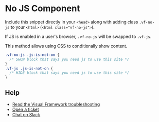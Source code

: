 # No JS Component

Include this snippet directly in your `<head>` along with adding class `.vf-no-js` to your `<html>` (`<html class="vf-no-js">`).

If JS is enabled in a user's browser, `.vf-no-js` will be swapped to `.vf-js`.

This method allows using CSS to conditionally show content.

```css
.vf-no-js .js-is-not-on {
  /* SHOW block that says you need js to use this site */
}
.vf-js .js-is-not-on {
  /* HIDE block that says you need js to use this site */
}
```

## Help

- [Read the Visual Framework troubleshooting](https://visual-framework.github.io/vf-welcome/troubleshooting/)
- [Open a ticket](https://github.com/visual-framework/vf-core/issues)
- [Chat on Slack](https://join.slack.com/t/visual-framework/shared_invite/enQtNDAxNzY0NDg4NTY0LWFhMjEwNGY3ZTk3NWYxNWVjOWQ1ZWE4YjViZmY1YjBkMDQxMTNlNjQ0N2ZiMTQ1ZTZiMGM4NjU5Y2E0MjM3ZGQ)
